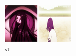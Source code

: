 <img src="/img/giphy.gif" width="105" height="120"></img>
<img src="/img/senjou.gif" width="105" height="120"></img>
```bash
sl
```
